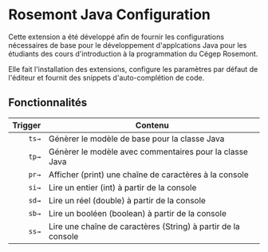# Rosemont Java Configuration
Cette extension a été développé afin de fournir les configurations nécessaires de base
pour le développement d'applcations Java pour les étudiants des cours d'introduction
à la programmation du Cégep Rosemont.

Elle fait l'installation des extensions, configure les paramètres par défaut de l'éditeur et
fournit des snippets d'auto-complétion de code.

## Fonctionnalités

| Trigger  | Contenu |
| -------: | ------- |
| `ts→`    | Génèrer le modèle de base pour la classe Java |
| `tp→`    | Génèrer le modèle avec commentaires pour la classe Java |
| `pr→`    | Afficher (print) une chaîne de caractères à la console |
| `si→`    | Lire un entier (int) à partir de la console |
| `sd→`    | Lire un réel (double) à partir de la console |
| `sb→`    | Lire un booléen (boolean) à partir de la console |
| `ss→`    | Lire une chaîne de caractères (String) à partir de la console |